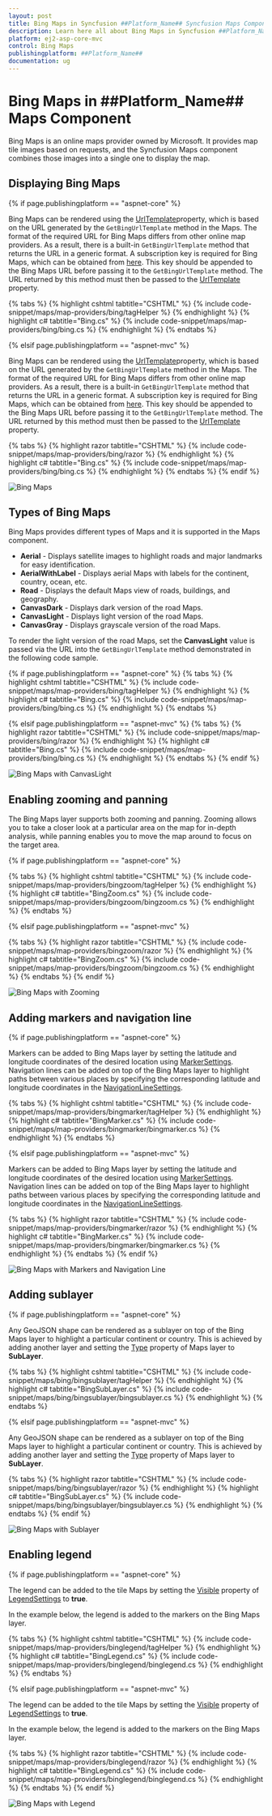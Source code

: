 ```yaml
---
layout: post
title: Bing Maps in Syncfusion ##Platform_Name## Syncfusion Maps Component
description: Learn here all about Bing Maps in Syncfusion ##Platform_Name## Maps component of Syncfusion Essential JS 2 and more.
platform: ej2-asp-core-mvc
control: Bing Maps
publishingplatform: ##Platform_Name##
documentation: ug
---
```


# Bing Maps in ##Platform_Name## Maps Component

Bing Maps is an online maps provider owned by Microsoft. It provides map tile images based on requests, and the Syncfusion Maps component combines those images into a single one to display the map.

## Displaying Bing Maps

{% if page.publishingplatform == "aspnet-core" %}

Bing Maps can be rendered using the [UrlTemplate](https://help.syncfusion.com/cr/aspnetcore-js2/Syncfusion.EJ2.Maps.MapsLayer.html#Syncfusion_EJ2_Maps_MapsLayer_UrlTemplate)property, which is based on the URL generated by the `GetBingUrlTemplate` method in the Maps. The format of the required URL for Bing Maps differs from other online map providers. As a result, there is a built-in `GetBingUrlTemplate` method that returns the URL in a generic format. A subscription key is required for Bing Maps, which can be obtained from [here](https://www.microsoft.com/en-us/maps/create-a-bing-maps-key). This key should be appended to the Bing Maps URL before passing it to the `GetBingUrlTemplate` method. The URL returned by this method must then be passed to the [UrlTemplate](https://help.syncfusion.com/cr/aspnetcore-js2/Syncfusion.EJ2.Maps.MapsLayer.html#Syncfusion_EJ2_Maps_MapsLayer_UrlTemplate) property.

{% tabs %}
{% highlight cshtml tabtitle="CSHTML" %}
{% include code-snippet/maps/map-providers/bing/tagHelper %}
{% endhighlight %}
{% highlight c# tabtitle="Bing.cs" %}
{% include code-snippet/maps/map-providers/bing/bing.cs %}
{% endhighlight %}
{% endtabs %}

{% elsif page.publishingplatform == "aspnet-mvc" %}

Bing Maps can be rendered using the [UrlTemplate](https://help.syncfusion.com/cr/aspnetmvc-js2/Syncfusion.EJ2.Maps.MapsLayer.html#Syncfusion_EJ2_Maps_MapsLayer_UrlTemplate)property, which is based on the URL generated by the `GetBingUrlTemplate` method in the Maps. The format of the required URL for Bing Maps differs from other online map providers. As a result, there is a built-in `GetBingUrlTemplate` method that returns the URL in a generic format. A subscription key is required for Bing Maps, which can be obtained from [here](https://www.microsoft.com/en-us/maps/create-a-bing-maps-key). This key should be appended to the Bing Maps URL before passing it to the `GetBingUrlTemplate` method. The URL returned by this method must then be passed to the [UrlTemplate](https://help.syncfusion.com/cr/aspnetmvc-js2/Syncfusion.EJ2.Maps.MapsLayer.html#Syncfusion_EJ2_Maps_MapsLayer_UrlTemplate) property.

{% tabs %}
{% highlight razor tabtitle="CSHTML" %}
{% include code-snippet/maps/map-providers/bing/razor %}
{% endhighlight %}
{% highlight c# tabtitle="Bing.cs" %}
{% include code-snippet/maps/map-providers/bing/bing.cs %}
{% endhighlight %}
{% endtabs %}
{% endif %}

![Bing Maps](../images/MapProviders/bing-maps.PNG)

## Types of Bing Maps

Bing Maps provides different types of Maps and it is supported in the Maps component.

* **Aerial** - Displays satellite images to highlight roads and major landmarks for easy identification.
* **AerialWithLabel** - Displays aerial Maps with labels for the continent, country, ocean, etc.
* **Road** - Displays the default Maps view of roads, buildings, and geography.
* **CanvasDark** - Displays dark version of the road Maps.
* **CanvasLight** - Displays light version of the road Maps.
* **CanvasGray** - Displays grayscale version of the road Maps.

To render the light version of the road Maps, set the **CanvasLight** value is passed via the URL into the `GetBingUrlTemplate` method demonstrated in the following code sample.

{% if page.publishingplatform == "aspnet-core" %}
{% tabs %}
{% highlight cshtml tabtitle="CSHTML" %}
{% include code-snippet/maps/map-providers/bing/tagHelper %}
{% endhighlight %}
{% highlight c# tabtitle="Bing.cs" %}
{% include code-snippet/maps/map-providers/bing/bing.cs %}
{% endhighlight %}
{% endtabs %}

{% elsif page.publishingplatform == "aspnet-mvc" %}
{% tabs %}
{% highlight razor tabtitle="CSHTML" %}
{% include code-snippet/maps/map-providers/bing/razor %}
{% endhighlight %}
{% highlight c# tabtitle="Bing.cs" %}
{% include code-snippet/maps/map-providers/bing/bing.cs %}
{% endhighlight %}
{% endtabs %}
{% endif %}

![Bing Maps with CanvasLight](../images/MapProviders/bing-maps-with-canvas.PNG)

## Enabling zooming and panning

The Bing Maps layer supports both zooming and panning. Zooming allows you to take a closer look at a particular area on the map for in-depth analysis, while panning enables you to move the map around to focus on the target area.

{% if page.publishingplatform == "aspnet-core" %}

{% tabs %}
{% highlight cshtml tabtitle="CSHTML" %}
{% include code-snippet/maps/map-providers/bingzoom/tagHelper %}
{% endhighlight %}
{% highlight c# tabtitle="BingZoom.cs" %}
{% include code-snippet/maps/map-providers/bingzoom/bingzoom.cs %}
{% endhighlight %}
{% endtabs %}

{% elsif page.publishingplatform == "aspnet-mvc" %}

{% tabs %}
{% highlight razor tabtitle="CSHTML" %}
{% include code-snippet/maps/map-providers/bingzoom/razor %}
{% endhighlight %}
{% highlight c# tabtitle="BingZoom.cs" %}
{% include code-snippet/maps/map-providers/bingzoom/bingzoom.cs %}
{% endhighlight %}
{% endtabs %}
{% endif %}

![Bing Maps with Zooming](../images/MapProviders/bing-maps-zooming.PNG)

## Adding markers and navigation line

{% if page.publishingplatform == "aspnet-core" %}

Markers can be added to Bing Maps layer by setting the latitude and longitude coordinates of the desired location using [MarkerSettings](https://help.syncfusion.com/cr/aspnetcore-js2/Syncfusion.EJ2.Maps.MapsLayer.html#Syncfusion_EJ2_Maps_MapsLayer_MarkerSettings). Navigation lines can be added on top of the Bing Maps layer to highlight paths between various places by specifying the corresponding latitude and longitude coordinates in the [NavigationLineSettings](https://help.syncfusion.com/cr/aspnetcore-js2/Syncfusion.EJ2.Maps.MapsLayer.html#Syncfusion_EJ2_Maps_MapsLayer_NavigationLineSettings).

{% tabs %}
{% highlight cshtml tabtitle="CSHTML" %}
{% include code-snippet/maps/map-providers/bingmarker/tagHelper %}
{% endhighlight %}
{% highlight c# tabtitle="BingMarker.cs" %}
{% include code-snippet/maps/map-providers/bingmarker/bingmarker.cs %}
{% endhighlight %}
{% endtabs %}

{% elsif page.publishingplatform == "aspnet-mvc" %}

Markers can be added to Bing Maps layer by setting the latitude and longitude coordinates of the desired location using [MarkerSettings](https://help.syncfusion.com/cr/aspnetmvc-js2/Syncfusion.EJ2.Maps.MapsLayer.html#Syncfusion_EJ2_Maps_MapsLayer_MarkerSettings). Navigation lines can be added on top of the Bing Maps layer to highlight paths between various places by specifying the corresponding latitude and longitude coordinates in the [NavigationLineSettings](https://help.syncfusion.com/cr/aspnetmvc-js2/Syncfusion.EJ2.Maps.MapsLayer.html#Syncfusion_EJ2_Maps_MapsLayer_NavigationLineSettings).

{% tabs %}
{% highlight razor tabtitle="CSHTML" %}
{% include code-snippet/maps/map-providers/bingmarker/razor %}
{% endhighlight %}
{% highlight c# tabtitle="BingMarker.cs" %}
{% include code-snippet/maps/map-providers/bingmarker/bingmarker.cs %}
{% endhighlight %}
{% endtabs %}
{% endif %}

![Bing Maps with Markers and Navigation Line](../images/MapProviders/bing-maps-marker-and-line.PNG)

## Adding sublayer

{% if page.publishingplatform == "aspnet-core" %}

Any GeoJSON shape can be rendered as a sublayer on top of the Bing Maps layer to highlight a particular continent or country. This is achieved by adding another layer and setting the [Type](https://help.syncfusion.com/cr/aspnetcore-js2/Syncfusion.EJ2.Maps.MapsLayer.html#Syncfusion_EJ2_Maps_MapsLayer_Type) property of Maps layer to **SubLayer**.

{% tabs %}
{% highlight cshtml tabtitle="CSHTML" %}
{% include code-snippet/maps/bing/bingsublayer/tagHelper %}
{% endhighlight %}
{% highlight c# tabtitle="BingSubLayer.cs" %}
{% include code-snippet/maps/bing/bingsublayer/bingsublayer.cs %}
{% endhighlight %}
{% endtabs %}

{% elsif page.publishingplatform == "aspnet-mvc" %}

Any GeoJSON shape can be rendered as a sublayer on top of the Bing Maps layer to highlight a particular continent or country. This is achieved by adding another layer and setting the [Type](https://help.syncfusion.com/cr/aspnetmvc-js2/Syncfusion.EJ2.Maps.MapsLayer.html#Syncfusion_EJ2_Maps_MapsLayer_Type) property of Maps layer to **SubLayer**.

{% tabs %}
{% highlight razor tabtitle="CSHTML" %}
{% include code-snippet/maps/bing/bingsublayer/razor %}
{% endhighlight %}
{% highlight c# tabtitle="BingSubLayer.cs" %}
{% include code-snippet/maps/bing/bingsublayer/bingsublayer.cs %}
{% endhighlight %}
{% endtabs %}
{% endif %}

![Bing Maps with Sublayer](../images/MapProviders/bing-map-sublayer.PNG)

## Enabling legend

{% if page.publishingplatform == "aspnet-core" %}

The legend can be added to the tile Maps by setting the [Visible](https://help.syncfusion.com/cr/aspnetcore-js2/Syncfusion.EJ2.Maps.MapsLegendSettings.html#Syncfusion_EJ2_Maps_MapsLegendSettings_Visible) property of [LegendSettings](https://help.syncfusion.com/cr/aspnetcore-js2/Syncfusion.EJ2.Maps.Maps.html#Syncfusion_EJ2_Maps_Maps_LegendSettings) to **true**.

In the example below, the legend is added to the markers on the Bing Maps layer.

{% tabs %}
{% highlight cshtml tabtitle="CSHTML" %}
{% include code-snippet/maps/map-providers/binglegend/tagHelper %}
{% endhighlight %}
{% highlight c# tabtitle="BingLegend.cs" %}
{% include code-snippet/maps/map-providers/binglegend/binglegend.cs %}
{% endhighlight %}
{% endtabs %}

{% elsif page.publishingplatform == "aspnet-mvc" %}

The legend can be added to the tile Maps by setting the [Visible](https://help.syncfusion.com/cr/aspnetmvc-js2/Syncfusion.EJ2.Maps.MapsLegendSettings.html#Syncfusion_EJ2_Maps_MapsLegendSettings_Visible) property of [LegendSettings](https://help.syncfusion.com/cr/aspnetmvc-js2/Syncfusion.EJ2.Maps.Maps.html#Syncfusion_EJ2_Maps_Maps_LegendSettings) to **true**.

In the example below, the legend is added to the markers on the Bing Maps layer.

{% tabs %}
{% highlight razor tabtitle="CSHTML" %}
{% include code-snippet/maps/map-providers/binglegend/razor %}
{% endhighlight %}
{% highlight c# tabtitle="BingLegend.cs" %}
{% include code-snippet/maps/map-providers/binglegend/binglegend.cs %}
{% endhighlight %}
{% endtabs %}
{% endif %}

![Bing Maps with Legend](../images/MapProviders/bing-map-legend.PNG)
